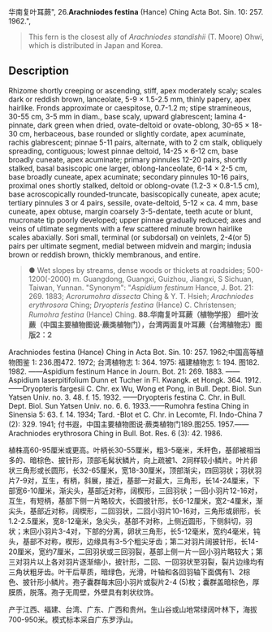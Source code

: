 华南复叶耳蕨",
26.**Arachniodes festina** (Hance) Ching Acta Bot. Sin. 10: 257. 1962.",

> This fern is the closest ally of *Arachniodes standishii* (T. Moore) Ohwi, which is distributed in Japan and Korea.

## Description
Rhizome shortly creeping or ascending, stiff, apex moderately scaly; scales dark or reddish brown, lanceolate, 5-9 × 1.5-2.5 mm, thinly papery, apex hairlike. Fronds approximate or caespitose, 0.7-1.2 m; stipe stramineous, 30-55 cm, 3-5 mm in diam., base scaly, upward glabrescent; lamina 4-pinnate, dark green when dried, ovate-deltoid or ovate-oblong, 30-65 × 18-30 cm, herbaceous, base rounded or slightly cordate, apex acuminate, rachis glabrescent; pinnae 5-11 pairs, alternate, with to 2 cm stalk, obliquely spreading, contiguous; lowest pinnae deltoid, 14-25 × 6-12 cm, base broadly cuneate, apex acuminate; primary pinnules 12-20 pairs, shortly stalked, basal basiscopic one larger, oblong-lanceolate, 6-14 × 2-5 cm, base broadly cuneate, apex acuminate; secondary pinnules 10-16 pairs, proximal ones shortly stalked, deltoid or oblong-ovate (1.2-3 × 0.8-1.5 cm), base acroscopically rounded-truncate, basiscopically cuneate, apex acute; tertiary pinnules 3 or 4 pairs, sessile, ovate-deltoid, 5-12 × ca. 4 mm, base cuneate, apex obtuse, margin coarsely 3-5-dentate, teeth acute or blunt, mucronate tip poorly developed; upper pinnae gradually reduced; axes and veins of ultimate segments with a few scattered minute brown hairlike scales abaxially. Sori small, terminal (or subdorsal) on veinlets, 2-4(or 5) pairs per ultimate segment, medial between midvein and margin; indusia brown or reddish brown, thickly membranous, and entire.

> ● Wet slopes by streams, dense woods or thickets at roadsides; 500-1200(-2000) m. Guangdong, Guangxi, Guizhou, Jiangxi, S Sichuan, Taiwan, Yunnan.
  "Synonym": "*Aspidium festinum* Hance, J. Bot. 21: 269. 1883; *Acrorumohra dissecta* Ching &amp; Y. T. Hsieh; *Arachniodes erythrosora* Ching; *Dryopteris festina* (Hance) C. Christensen; *Rumohra festina* (Hance) Ching.
**88.华南复叶耳蕨（植物学报） 细叶汝蕨（中国主要植物图说·蕨类植物门），台湾两面复叶耳蕨（台湾植物志）图版2：2**

Arachniodes festina (Hance) Ching in Acta Bot. Sin. 10: 257. 1962;中国高等植物图鉴 1: 236.图472. 1972; 台湾植物志 1: 364. 1975: 福建植物志 1: 194. 图182. 1982. ——Aspidium festinum Hance in Journ. Bot. 21: 269. 1883. ——Aspidium laserpitifolium Dunn et Tucher in Fl. Kwangk. et Hongk. 364. 1912. ——Dryopteris fargesii C. Chr. ex Wu, Wong et Pong, in Bull. Dept. Biol. Sun Yatsen Univ. no. 3. 48. f. 15. 1932. ——Dryopteris festina C. Chr. in Bull. Dept. Biol. Sun Yatsen Univ. no. 6. 6. 1933.——Rumohra festina Ching in Sinensia 5: 63. f. 14. 1934; Tard. -Blot et C. Chr. in Lecomte, Fl. Indo-China 7 (2): 329. 1941; 付书遐，中国主要植物图说·蕨类植物门189.图255. 1957.——Arachniodes erythrosora Ching in Bull. Bot. Res. 6 (3): 42. 1986.

植株高60-95厘米或更高。叶柄长30-55厘米，粗3-5毫米，禾秆色，基部被相当多的、暗棕色、披针形，顶部毛髯状鳞片，向上疏被1、2同样较小鳞片。叶片卵状三角形或长圆形，长32-65厘米，宽18-30厘米，顶部渐尖，四回羽状；羽状羽片7-9对，互生，有柄，斜展，接近，基部一对最大，三角形，长14-24厘米，下部宽6-10厘米，渐尖头，基部近对称，阔楔形，三回羽状；一回小羽片12-16对，互生，有短柄，基部下侧一片略较大，长圆披针形，长6-12厘米，宽2-4厘米，渐尖头，基部近对称，阔楔形，二回羽状，二回小羽片10-16对，三角形或卵形，长1.2-2.5厘米，宽8-12毫米，急尖头，基部不对称，上侧近圆形，下侧斜切，羽状；末回小羽片3-4对，下部的分离，卵状三角形，长5-12毫米，宽约4毫米，钝头，基部不对称，楔形，边缘具有3-5个粗尖牙齿；第二对羽片阔披针形，长14-20厘米，宽约7厘米，二回羽状或三回羽裂，基部上侧一片一回小羽片略较大；第三对羽片以上各对羽片逐渐缩小，披针形，二回、一回羽状至羽裂，裂片边缘均有三角状粗牙齿。叶干后草质，暗绿色，光滑，叶轴和各回羽轴下面偶有1、2棕色、披针形小鳞片。孢子囊群每末回小羽片或裂片2-4 (5)枚；囊群盖暗棕色，厚膜质，脱落。孢子无周壁，外壁具有刺状纹饰。

产于江西、福建、台湾、广东、广西和贵州。生山谷或山地常绿阔叶林下，海拔700-950米。模式标本采自广东罗浮山。
